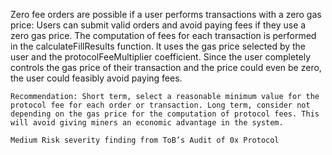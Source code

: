 Zero fee orders are possible if a user performs transactions with a zero gas price: Users can submit valid orders and avoid paying fees if they use a zero gas price. The computation of fees for each transaction is performed in the calculateFillResults function. It uses the gas price selected by the user and the protocolFeeMultiplier coefficient. Since the user completely controls the gas price of their transaction and the price could even be zero, the user could feasibly avoid paying fees.

    Recommendation: Short term, select a reasonable minimum value for the protocol fee for each order or transaction. Long term, consider not depending on the gas price for the computation of protocol fees. This will avoid giving miners an economic advantage in the system.

    Medium Risk severity finding from ToB’s Audit of 0x Protocol